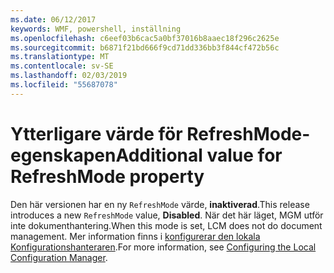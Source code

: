 ```yaml
---
ms.date: 06/12/2017
keywords: WMF, powershell, inställning
ms.openlocfilehash: c6eef03b6cac5a0bf37016b8aaec18f296c2625e
ms.sourcegitcommit: b6871f21bd666f9cd71dd336bb3f844cf472b56c
ms.translationtype: MT
ms.contentlocale: sv-SE
ms.lasthandoff: 02/03/2019
ms.locfileid: "55687078"
---
```

# <a name="additional-value-for-refreshmode-property"></a><span data-ttu-id="3ba54-102">Ytterligare värde för RefreshMode-egenskapen</span><span class="sxs-lookup"><span data-stu-id="3ba54-102">Additional value for RefreshMode property</span></span>

<span data-ttu-id="3ba54-103">Den här versionen har en ny `RefreshMode` värde, **inaktiverad**.</span><span class="sxs-lookup"><span data-stu-id="3ba54-103">This release introduces a new `RefreshMode` value, **Disabled**.</span></span> <span data-ttu-id="3ba54-104">När det här läget, MGM utför inte dokumenthantering.</span><span class="sxs-lookup"><span data-stu-id="3ba54-104">When this mode is set, LCM does not do document management.</span></span> <span data-ttu-id="3ba54-105">Mer information finns i [konfigurerar den lokala Konfigurationshanteraren](https://msdn.microsoft.com/powershell/dsc/metaconfig).</span><span class="sxs-lookup"><span data-stu-id="3ba54-105">For more information, see [Configuring the Local Configuration Manager](https://msdn.microsoft.com/powershell/dsc/metaconfig).</span></span>
